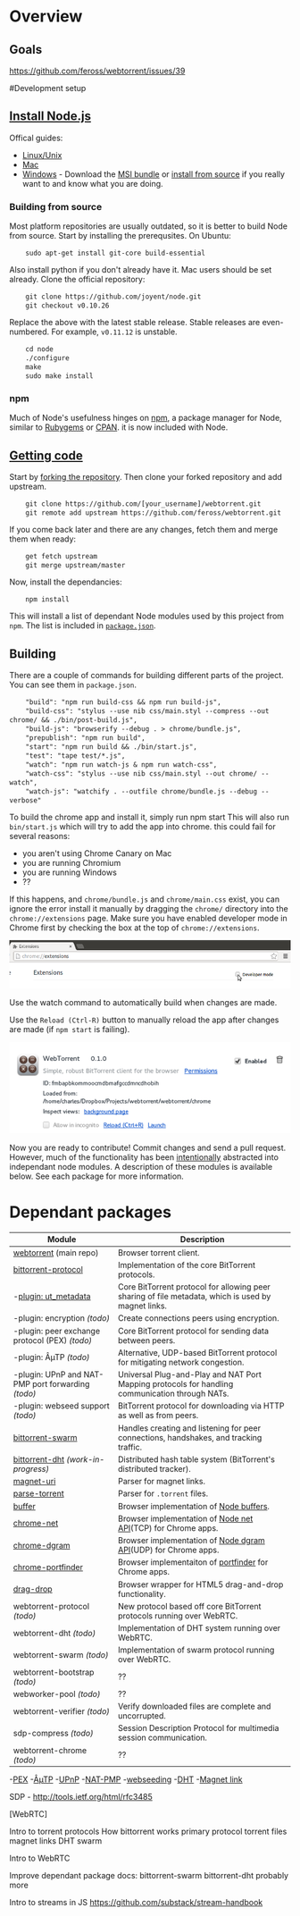 <!--
Thanks for the email. I'm glad you like the WebTorrent concept.
We could definitely use some help with documentation on a few fronts. First, the "getting started" experience for new developers
isn't very good right now. Having a simple, straightforward guide for how to install node.js, git clone the project, install
dependencies, etc. would go a long way to bringing in new contributors. We could put these on the webtorrent wiki here:
https://github.com/feross/webtorrent/wiki
We should also add the explanation of what webtorrent is and what the plans are from https://github.com/feross/webtorrent/issues/39,
and expand on it and clarify where necessary. Would be great to have another set of eyes to fix the parts that aren't clear enough.
Next, there are lots of packages that webtorrent depends on. There's a partial list here:
https://github.com/feross/webtorrent#npm-modules
Most of these were written by me, so we have access to update these docs. Some of the docs are pretty good as is, but some,
like https://github.com/feross/bittorrent-swarm are lacking. If we could fully document the API of these packages, that would be awesome.
Lastly, we need a webtorrent website. I'm going to add that soon. I want a "docs" section on the site to contain all the docs for
each module that webtorrent uses so people can learn about each piece. So the docs will hopefully have lots of visibility and help
bring in new developers.
If you have other ideas, let's talk. Thanks for any help you provide
-->

# Overview

## Goals

https://github.com/feross/webtorrent/issues/39


#Development setup

## [Install Node.js](https://github.com/joyent/node/wiki/Installation)
Offical guides:

- [Linux/Unix](https://github.com/joyent/node/wiki/Installation#building-on-gnulinux-and-other-unix)
- [Mac]()
- [Windows](https://github.com/joyent/node/wiki/Installation#installing-without-building) - Download the
[MSI bundle](http://nodejs.org/download/) or [install from source](https://github.com/joyent/node/wiki/Installation#building-on-windows)
if you really want to and know what you are doing.

### Building from source
Most platform repositories are usually outdated, so it is better to build Node from source. Start by installing the prerequsites.
On Ubuntu:

        sudo apt-get install git-core build-essential

Also install python if you don't already have it. Mac users should be set already. Clone the official repository:

        git clone https://github.com/joyent/node.git
        git checkout v0.10.26

Replace the above with the latest stable release. Stable releases are even-numbered. For example, `v0.11.12` is unstable.

        cd node
        ./configure
        make
        sudo make install

### npm
Much of Node's usefulness hinges on [npm](http://npmjs.org), a package manager for Node, similar to [Rubygems](http://rubygems.org)
or [CPAN](http://cpan.org). it is now included with Node.

## [Getting code](https://help.github.com/articles/fork-a-repo)
Start by [forking the repository](https://github.com/feross/webtorrent/fork). Then clone your forked repository and add upstream.

        git clone https://github.com/[your_username]/webtorrent.git
        git remote add upstream https://github.com/feross/webtorrent.git

If you come back later and there are any changes, fetch them and merge them when ready:

        get fetch upstream
        git merge upstream/master

Now, install the dependancies:

        npm install

This will install a list of dependant Node modules used by this project from `npm`. The list is included in [`package.json`](https://github.com/feross/webtorrent/blob/master/package.json).

## Building
There are a couple of commands for building different parts of the project. You can see them in `package.json`.

        "build": "npm run build-css && npm run build-js",
        "build-css": "stylus --use nib css/main.styl --compress --out chrome/ && ./bin/post-build.js",
        "build-js": "browserify --debug . > chrome/bundle.js",
        "prepublish": "npm run build",
        "start": "npm run build && ./bin/start.js",
        "test": "tape test/*.js",
        "watch": "npm run watch-js & npm run watch-css",
        "watch-css": "stylus --use nib css/main.styl --out chrome/ --watch",
        "watch-js": "watchify . --outfile chrome/bundle.js --debug --verbose"
        
To build the chrome app and install it, simply run npm start
This will also run `bin/start.js` which will try to add the app into chrome. this could fail for several reasons:

- you aren't using Chrome Canary on Mac
- you are running Chromium
- you are running Windows
- ??

If this happens, and `chrome/bundle.js` and `chrome/main.css` exist, you can ignore the error install it manually
by dragging the `chrome/` directory into the `chrome://extensions` page. Make sure you have enabled developer mode
in Chrome first by checking the box at the top of `chrome://extensions`.

![Developer Mode](img/developer-mode.png)

Use the watch command to automatically build when changes are made.

Use the `Reload (Ctrl-R)` button to manually reload the app after changes are made (if `npm start` is failing).

![Reload Chrome App](img/reload.png)


Now you are ready to contribute! Commit changes and send a pull request. However, much of the functionality has been
[intentionally](https://github.com/feross/webtorrent#the-node-way) abstracted into independant node modules.
A description of these modules is available below. See each package for more information.

# Dependant packages

Module                                                                             |                                           Description
---------------------------------------------------------------------------------- | -----------------------------------------------------------------------------------------------------
[webtorrent](https://github.com/feross/webtorrent) (main repo)                     | Browser torrent client.
[bittorrent-protocol](https://github.com/feross/bittorrent-protocol)               | Implementation of the core BitTorrent protocols.
  -[plugin: ut_metadata](https://github.com/feross/ut_metadata)                    | Core BitTorrent protocol for allowing peer sharing of file metadata, which is used by magnet links.
  -plugin: encryption _(todo)_                                                     | Create connections peers using encryption.
  -plugin: peer exchange protocol (PEX) _(todo)_                                   | Core BitTorrent protocol for sending data between peers.
  -plugin: ÂµTP _(todo)_                                                           | Alternative, UDP-based BitTorrent protocol for mitigating network congestion.
  -plugin: UPnP and NAT-PMP port forwarding _(todo)_                               | Universal Plug-and-Play and NAT Port Mapping protocols for handling communication through NATs.
  -plugin: webseed support _(todo)_                                                | BitTorrent protocol for downloading via HTTP as well as from peers.
[bittorrent-swarm](https://github.com/feross/bittorrent-swarm)                     | Handles creating and listening for peer connections, handshakes, and tracking traffic.
[bittorrent-dht](https://github.com/feross/bittorrent-dht) *(work-in-progress)*    | Distributed hash table system (BitTorrent's distributed tracker).
[magnet-uri](https://github.com/feross/magnet-uri)                                 | Parser for magnet links.
[parse-torrent](https://github.com/feross/parse-torrent)                           | Parser for `.torrent` files.
[buffer](https://github.com/feross/buffer)                                         | Browser implementation of [Node buffers](http://nodejs.org/api/buffer.html).
[chrome-net](https://github.com/feross/chrome-net)                                 | Browser implementation of [Node net API](http://nodejs.org/api/net.html)(TCP) for Chrome apps.
[chrome-dgram](https://github.com/feross/chrome-dgram)                             | Browser implementation of [Node dgram API](http://nodejs.org/api/dgram.html)(UDP) for Chrome apps.
[chrome-portfinder](https://github.com/feross/chrome-portfinder)                   | Browser implementaiton of [portfinder](https://github.com/indexzero/node-portfinder) for Chrome apps.
[drag-drop](https://github.com/feross/drag-drop)                                   | Browser wrapper for HTML5 drag-and-drop functionality.
webtorrent-protocol _(todo)_                                                       | New protocol based off core BitTorrent protocols running over WebRTC.
webtorrent-dht _(todo)_                                                            | Implementation of DHT system running over WebRTC.
webtorrent-swarm _(todo)_                                                          | Implementation of swarm protocol running over WebRTC.
webtorrent-bootstrap _(todo)_                                                      | ??
webworker-pool _(todo)_                                                            | ??
webtorrent-verifier _(todo)_                                                       | Verify downloaded files are complete and uncorrupted.
sdp-compress _(todo)_                                                              | Session Description Protocol for multimedia session communication.
webtorrent-chrome _(todo)_                                                         | ??


-[PEX](http://wki.pe/Peer_exchange)
-[ÂµTP](http://wki.pe/Micro_Transport_Protocol)
-[UPnP](http://wki.pe/UPnP)
-[NAT-PMP](http://wki.pe/NAT-PMP)
-[webseeding](http://wki.pe/BitTorrent#Web_seeding)
-[DHT](http://a.wki.pe/DHT)
-[Magnet link](http://wki.pe/Magnet_link)

SDP - http://tools.ietf.org/html/rfc3485


[WebRTC]


Intro to torrent protocols
    How bittorrent works
    primary protocol
    torrent files
    magnet links
    DHT
    swarm

Intro to WebRTC
    
Improve dependant package docs:
    bittorrent-swarm
    bittorrent-dht
    probably more
<!----TODO---->
Intro to streams in JS
    https://github.com/substack/stream-handbook
    

